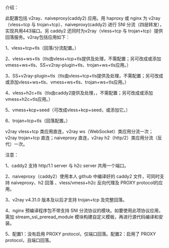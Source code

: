 介绍：

此配置包括 v2ray、naiveproxy(caddy2) 应用。用 haproxy 或 nginx 为 v2ray（vless+tcp 与 trojan+tcp）、naiveproxy(caddy2) 进行 SNI 分流（四层转发），实现共用443端口。另 caddy2 还同时为v2ray（vless+tcp 与 trojan+tcp）提供回落服务。v2ray包括应用如下：

1、vless+tcp+tls（回落/分流配置。）

2、vless+ws+tls（tls由vless+tcp+tls提供及处理，不需配置；另可改成或添加vmess+ws+tls、SS+v2ray-plugin+tls、trojan+ws+tls应用。）

3、SS+v2ray-plugin+tls（tls由vless+tcp+tls提供及处理，不需配置；另可改成或添加vless+ws+tls、vmess+ws+tls、trojan+ws+tls应用。）

4、vless+h2c+tls（tls由caddy2提供及处理，，不需配置；另可改成或添加vmess+h2c+tls应用。）

5、vmess+kcp+seed（可改成vless+kcp+seed，或添加它。）

6、trojan+tcp+tls（回落配置。）

v2ray vless+tcp 类应用直连，v2ray ws（WebSocket）类应用分流一次；v2ray trojan+tcp 直连；naiveproxy 直连，v2ray h2（http/2）类应用分流（反代）一次。

注意：

1、caddy2 支持 http/1.1 server 与 h2c server 共用一个端口。

2、naiveproxy（caddy2）使用本人 github 中编译好的 caddy2 文件，可同时支持 naiveproxy、h2 回落 、vless/vmess+h2c 反向代理及 PROXY protocol的应用。

3、v2ray v4.31.0 版本及以后才支持 trojan+tcp 及完整回落。

4、nginx 预编译程序包不带支持 SNI 分流协议的模块。如要使用此项协议应用，需加 stream_ssl_preread_module 模块构建自定义模板，再进行源代码编译和安装。

5、配置1：没有启用 PROXY protocol，仅端口回落。配置2：启用了 PROXY protocol，且端口回落。
